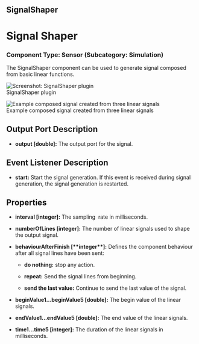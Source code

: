 ##

## SignalShaper

# Signal Shaper

### Component Type: Sensor (Subcategory: Simulation)

The SignalShaper component can be used to generate signal composed from basic linear functions.

![Screenshot:
        SignalShaper plugin](./img/SignalShaper.jpg "Screenshot: SignalShaper plugin")  
SignalShaper plugin

![Example
        composed signal created from three linear signals](./img/SignalShaper.png "Example composed signal")  
Example composed signal created from three linear signals

## Output Port Description

- **output \[double\]:** The output port for the signal.

## Event Listener Description

- **start:** Start the signal generation. If this event is received during signal generation, the signal generation is restarted.

## Properties

- **interval \[integer\]:** The sampling  rate in milliseconds.

- **numberOfLines \[integer\]:** The number of linear signals used to shape the output signal.

- **behaviourAfterFinish \[\*\***integer\***\*\]:** Defines the component behaviour after all signal lines have been sent:
  - **do nothing:** stop any action.

  - **repeat:** Send the signal lines from beginning.

  - **send the last value:** Continue to send the last value of the signal.
- **beginValue1...beginValue5 \[double\]:** The begin value of the linear signals.
- **endValue1...endValue5 \[double\]:** The end value of the linear signals.
- **time1...time5 \[integer\]:** The duration of the linear signals in milliseconds.
